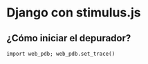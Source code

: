 # Django con stimulus.js


## ¿Cómo iniciar el depurador?


```
import web_pdb; web_pdb.set_trace()
```
